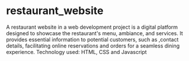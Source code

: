 # restaurant_website
A restaurant website in a web development project is a digital platform designed to showcase the restaurant's menu, ambiance, and services. It provides essential information to potential customers, such as ,contact details, facilitating online reservations and orders for a seamless dining experience. Technology used: HTML, CSS and Javascript
